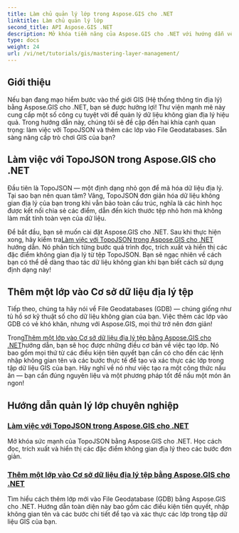 ```yaml
---
title: Làm chủ quản lý lớp trong Aspose.GIS cho .NET
linktitle: Làm chủ quản lý lớp
second_title: API Aspose.GIS .NET
description: Mở khóa tiềm năng của Aspose.GIS cho .NET với hướng dẫn về TopoJSON và File Geodatabases. Đơn giản hóa việc quản lý lớp của bạn.
type: docs
weight: 24
url: /vi/net/tutorials/gis/mastering-layer-management/
---
```

## Giới thiệu

Nếu bạn đang mạo hiểm bước vào thế giới GIS (Hệ thống thông tin địa lý) bằng Aspose.GIS cho .NET, bạn sẽ được hưởng lợi! Thư viện mạnh mẽ này cung cấp một số công cụ tuyệt vời để quản lý dữ liệu không gian địa lý hiệu quả. Trong hướng dẫn này, chúng tôi sẽ đề cập đến hai khía cạnh quan trọng: làm việc với TopoJSON và thêm các lớp vào File Geodatabases. Sẵn sàng nâng cấp trò chơi GIS của bạn?

## Làm việc với TopoJSON trong Aspose.GIS cho .NET

Đầu tiên là TopoJSON — một định dạng nhỏ gọn để mã hóa dữ liệu địa lý. Tại sao bạn nên quan tâm? Vâng, TopoJSON đơn giản hóa dữ liệu không gian địa lý của bạn trong khi vẫn bảo toàn cấu trúc, nghĩa là các hình học được kết nối chia sẻ các điểm, dẫn đến kích thước tệp nhỏ hơn mà không làm mất tính toàn vẹn của dữ liệu. 

 Để bắt đầu, bạn sẽ muốn cài đặt Aspose.GIS cho .NET. Sau khi thực hiện xong, hãy kiểm tra[Làm việc với TopoJSON trong Aspose.GIS cho .NET](./working-with-topojson/) hướng dẫn. Nó phân tích từng bước quá trình đọc, trích xuất và hiển thị các đặc điểm không gian địa lý từ tệp TopoJSON. Bạn sẽ ngạc nhiên về cách bạn có thể dễ dàng thao tác dữ liệu không gian khi bạn biết cách sử dụng định dạng này!

## Thêm một lớp vào Cơ sở dữ liệu địa lý tệp

Tiếp theo, chúng ta hãy nói về File Geodatabases (GDB) — chúng giống như tủ hồ sơ kỹ thuật số cho dữ liệu không gian của bạn. Việc thêm các lớp vào GDB có vẻ khó khăn, nhưng với Aspose.GIS, mọi thứ trở nên đơn giản! 

 Trong[Thêm một lớp vào Cơ sở dữ liệu địa lý tệp bằng Aspose.GIS cho .NET](./add-layer-to-file-geo-database/)hướng dẫn, bạn sẽ học được những điều cơ bản về việc tạo lớp. Nó bao gồm mọi thứ từ các điều kiện tiên quyết bạn cần có cho đến các lệnh nhập không gian tên và các bước thực tế để tạo và xác thực các lớp trong tập dữ liệu GIS của bạn. Hãy nghĩ về nó như việc tạo ra một công thức nấu ăn — bạn cần đúng nguyên liệu và một phương pháp tốt để nấu một món ăn ngon!

## Hướng dẫn quản lý lớp chuyên nghiệp
### [Làm việc với TopoJSON trong Aspose.GIS cho .NET](./working-with-topojson/)
Mở khóa sức mạnh của TopoJSON bằng Aspose.GIS cho .NET. Học cách đọc, trích xuất và hiển thị các đặc điểm không gian địa lý theo các bước đơn giản.
### [Thêm một lớp vào Cơ sở dữ liệu địa lý tệp bằng Aspose.GIS cho .NET](./add-layer-to-file-geo-database/)
Tìm hiểu cách thêm lớp mới vào File Geodatabase (GDB) bằng Aspose.GIS cho .NET. Hướng dẫn toàn diện này bao gồm các điều kiện tiên quyết, nhập không gian tên và các bước chi tiết để tạo và xác thực các lớp trong tập dữ liệu GIS của bạn.